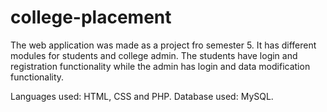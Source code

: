 # college-placement

The web application was made as a project fro semester 5. It has different modules for students and college admin. The students have login 
and registration functionality while the admin has login and data modification functionality.

Languages used: HTML, CSS and PHP.
Database used: MySQL.
